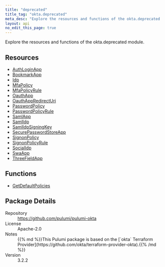 ```yaml
---
title: "deprecated"
title_tag: "okta.deprecated"
meta_desc: "Explore the resources and functions of the okta.deprecated module."
layout: api
no_edit_this_page: true
---
```


<!-- WARNING: this file was generated by Pulumi Docs Generator. -->
<!-- Do not edit by hand unless you're certain you know what you are doing! -->

Explore the resources and functions of the okta.deprecated module.

<h2 id="resources">Resources</h2>
<ul class="api">
    <li><a href="authloginapp" title="AuthLoginApp"><span class="api-symbol api-symbol--resource"></span>AuthLoginApp</a></li>
    <li><a href="bookmarkapp" title="BookmarkApp"><span class="api-symbol api-symbol--resource"></span>BookmarkApp</a></li>
    <li><a href="idp" title="Idp"><span class="api-symbol api-symbol--resource"></span>Idp</a></li>
    <li><a href="mfapolicy" title="MfaPolicy"><span class="api-symbol api-symbol--resource"></span>MfaPolicy</a></li>
    <li><a href="mfapolicyrule" title="MfaPolicyRule"><span class="api-symbol api-symbol--resource"></span>MfaPolicyRule</a></li>
    <li><a href="oauthapp" title="OauthApp"><span class="api-symbol api-symbol--resource"></span>OauthApp</a></li>
    <li><a href="oauthappredirecturi" title="OauthAppRedirectUri"><span class="api-symbol api-symbol--resource"></span>OauthAppRedirectUri</a></li>
    <li><a href="passwordpolicy" title="PasswordPolicy"><span class="api-symbol api-symbol--resource"></span>PasswordPolicy</a></li>
    <li><a href="passwordpolicyrule" title="PasswordPolicyRule"><span class="api-symbol api-symbol--resource"></span>PasswordPolicyRule</a></li>
    <li><a href="samlapp" title="SamlApp"><span class="api-symbol api-symbol--resource"></span>SamlApp</a></li>
    <li><a href="samlidp" title="SamlIdp"><span class="api-symbol api-symbol--resource"></span>SamlIdp</a></li>
    <li><a href="samlidpsigningkey" title="SamlIdpSigningKey"><span class="api-symbol api-symbol--resource"></span>SamlIdpSigningKey</a></li>
    <li><a href="securepasswordstoreapp" title="SecurePasswordStoreApp"><span class="api-symbol api-symbol--resource"></span>SecurePasswordStoreApp</a></li>
    <li><a href="signonpolicy" title="SignonPolicy"><span class="api-symbol api-symbol--resource"></span>SignonPolicy</a></li>
    <li><a href="signonpolicyrule" title="SignonPolicyRule"><span class="api-symbol api-symbol--resource"></span>SignonPolicyRule</a></li>
    <li><a href="socialidp" title="SocialIdp"><span class="api-symbol api-symbol--resource"></span>SocialIdp</a></li>
    <li><a href="swaapp" title="SwaApp"><span class="api-symbol api-symbol--resource"></span>SwaApp</a></li>
    <li><a href="threefieldapp" title="ThreeFieldApp"><span class="api-symbol api-symbol--resource"></span>ThreeFieldApp</a></li>
</ul>

<h2 id="functions">Functions</h2>
<ul class="api">
    <li><a href="getdefaultpolicies" title="GetDefaultPolicies"><span class="api-symbol api-symbol--function"></span>GetDefaultPolicies</a></li>
</ul>

<h2 id="package-details">Package Details</h2>
<dl class="package-details">
	<dt>Repository</dt>
	<dd><a href="https://github.com/pulumi/pulumi-okta">https://github.com/pulumi/pulumi-okta</a></dd>
	<dt>License</dt>
	<dd>Apache-2.0</dd>
	<dt>Notes</dt>
	<dd>{{% md %}}This Pulumi package is based on the [`okta` Terraform Provider](https://github.com/okta/terraform-provider-okta).{{% /md %}}</dd>
	<dt>Version</dt>
	<dd>3.2.2</dd>
</dl>

